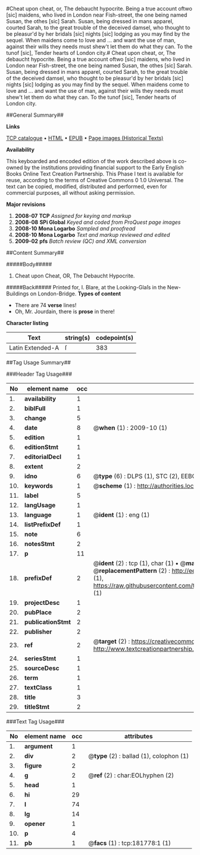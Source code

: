 #Cheat upon cheat, or, The debaucht hypocrite. Being a true account oftwo [sic] maidens, who lived in London near  Fish-street, the one being named Susan, the othes [sic] Sarah. Susan, being dressed in mans apparel, courted Sarah, to the great trouble of the deceived damsel, who thought to be pleasur'd by her bridals [sic] nights [sic] lodging as you may find by the sequel. When maidens come to love and ... and want the use of man, against their wills they needs must shew't let them do what they can. To the tunof [sic], Tender hearts of London city.#
Cheat upon cheat, or, The debaucht hypocrite. Being a true account oftwo [sic] maidens, who lived in London near  Fish-street, the one being named Susan, the othes [sic] Sarah. Susan, being dressed in mans apparel, courted Sarah, to the great trouble of the deceived damsel, who thought to be pleasur'd by her bridals [sic] nights [sic] lodging as you may find by the sequel. When maidens come to love and ... and want the use of man, against their wills they needs must shew't let them do what they can. To the tunof [sic], Tender hearts of London city.

##General Summary##

**Links**

[TCP catalogue](http://www.ota.ox.ac.uk/tcp/)  • 
[HTML](http://tei.it.ox.ac.uk/tcp/Texts-HTML/free/B02/B02139.html)  • 
[EPUB](http://tei.it.ox.ac.uk/tcp/Texts-EPUB/free/B02/B02139.epub) • 
[Page images (Historical Texts)](https://data.historicaltexts.jisc.ac.uk/view?pubId=eebo-99887050e&pageId=eebo-99887050e-181778-1)

**Availability**

This keyboarded and encoded edition of the
	       work described above is co-owned by the institutions
	       providing financial support to the Early English Books
	       Online Text Creation Partnership. This Phase I text is
	       available for reuse, according to the terms of Creative
	       Commons 0 1.0 Universal. The text can be copied,
	       modified, distributed and performed, even for
	       commercial purposes, all without asking permission.

**Major revisions**

1. __2008-07__ __TCP__ *Assigned for keying and markup*
1. __2008-08__ __SPi Global__ *Keyed and coded from ProQuest page images*
1. __2008-10__ __Mona Logarbo__ *Sampled and proofread*
1. __2008-10__ __Mona Logarbo__ *Text and markup reviewed and edited*
1. __2009-02__ __pfs__ *Batch review (QC) and XML conversion*

##Content Summary##

#####Body#####

1. Cheat upon Cheat, OR, The Debaucht Hypocrite.

#####Back#####
Printed for, I. Blare, at the Looking-Glaſs in the New-Buildings on London-Bridge.
**Types of content**

  * There are 74 **verse** lines!
  * Oh, Mr. Jourdain, there is **prose** in there!

**Character listing**


|Text|string(s)|codepoint(s)|
|---|---|---|
|Latin Extended-A|ſ|383|

##Tag Usage Summary##

###Header Tag Usage###

|No|element name|occ|attributes|
|---|---|---|---|
|1.|__availability__|1||
|2.|__biblFull__|1||
|3.|__change__|5||
|4.|__date__|8| @__when__ (1) : 2009-10 (1)|
|5.|__edition__|1||
|6.|__editionStmt__|1||
|7.|__editorialDecl__|1||
|8.|__extent__|2||
|9.|__idno__|6| @__type__ (6) : DLPS (1), STC (2), EEBO-CITATION (1), PROQUEST (1), VID (1)|
|10.|__keywords__|1| @__scheme__ (1) : http://authorities.loc.gov/ (1)|
|11.|__label__|5||
|12.|__langUsage__|1||
|13.|__language__|1| @__ident__ (1) : eng (1)|
|14.|__listPrefixDef__|1||
|15.|__note__|6||
|16.|__notesStmt__|2||
|17.|__p__|11||
|18.|__prefixDef__|2| @__ident__ (2) : tcp (1), char (1)  •  @__matchPattern__ (2) : ([0-9\-]+):([0-9IVX]+) (1), (.+) (1)  •  @__replacementPattern__ (2) : http://eebo.chadwyck.com/downloadtiff?vid=$1&page=$2 (1), https://raw.githubusercontent.com/textcreationpartnership/Texts/master/tcpchars.xml#$1 (1)|
|19.|__projectDesc__|1||
|20.|__pubPlace__|2||
|21.|__publicationStmt__|2||
|22.|__publisher__|2||
|23.|__ref__|2| @__target__ (2) : https://creativecommons.org/publicdomain/zero/1.0/ (1), http://www.textcreationpartnership.org/docs/. (1)|
|24.|__seriesStmt__|1||
|25.|__sourceDesc__|1||
|26.|__term__|1||
|27.|__textClass__|1||
|28.|__title__|3||
|29.|__titleStmt__|2||


###Text Tag Usage###

|No|element name|occ|attributes|
|---|---|---|---|
|1.|__argument__|1||
|2.|__div__|2| @__type__ (2) : ballad (1), colophon (1)|
|3.|__figure__|2||
|4.|__g__|2| @__ref__ (2) : char:EOLhyphen (2)|
|5.|__head__|1||
|6.|__hi__|29||
|7.|__l__|74||
|8.|__lg__|14||
|9.|__opener__|1||
|10.|__p__|4||
|11.|__pb__|1| @__facs__ (1) : tcp:181778:1 (1)|
